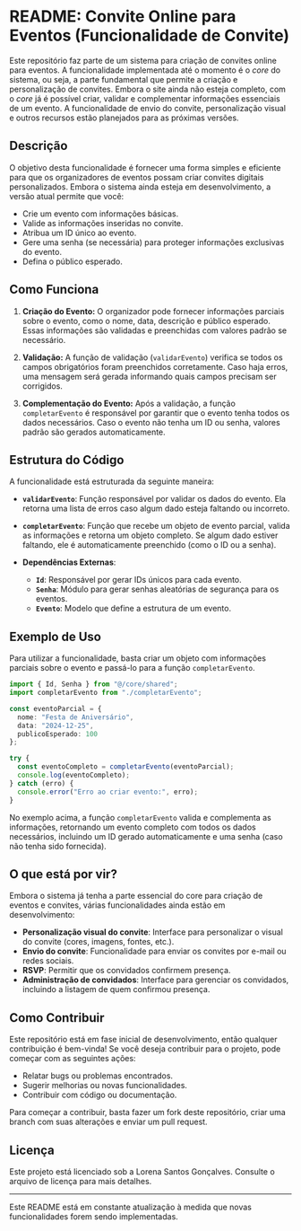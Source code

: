 # README: Convite Online para Eventos (Funcionalidade de Convite)

Este repositório faz parte de um sistema para criação de convites online para eventos. A funcionalidade implementada até o momento é o *core* do sistema, ou seja, a parte fundamental que permite a criação e personalização de convites. Embora o site ainda não esteja completo, com o *core* já é possível criar, validar e complementar informações essenciais de um evento. A funcionalidade de envio do convite, personalização visual e outros recursos estão planejados para as próximas versões.

## Descrição

O objetivo desta funcionalidade é fornecer uma forma simples e eficiente para que os organizadores de eventos possam criar convites digitais personalizados. Embora o sistema ainda esteja em desenvolvimento, a versão atual permite que você:

- Crie um evento com informações básicas.
- Valide as informações inseridas no convite.
- Atribua um ID único ao evento.
- Gere uma senha (se necessária) para proteger informações exclusivas do evento.
- Defina o público esperado.

## Como Funciona

1. **Criação do Evento:**
   O organizador pode fornecer informações parciais sobre o evento, como o nome, data, descrição e público esperado. Essas informações são validadas e preenchidas com valores padrão se necessário.

2. **Validação:**
   A função de validação (`validarEvento`) verifica se todos os campos obrigatórios foram preenchidos corretamente. Caso haja erros, uma mensagem será gerada informando quais campos precisam ser corrigidos.

3. **Complementação do Evento:**
   Após a validação, a função `completarEvento` é responsável por garantir que o evento tenha todos os dados necessários. Caso o evento não tenha um ID ou senha, valores padrão são gerados automaticamente.

## Estrutura do Código

A funcionalidade está estruturada da seguinte maneira:

- **`validarEvento`**: Função responsável por validar os dados do evento. Ela retorna uma lista de erros caso algum dado esteja faltando ou incorreto.
  
- **`completarEvento`**: Função que recebe um objeto de evento parcial, valida as informações e retorna um objeto completo. Se algum dado estiver faltando, ele é automaticamente preenchido (como o ID ou a senha).

- **Dependências Externas**:
  - **`Id`**: Responsável por gerar IDs únicos para cada evento.
  - **`Senha`**: Módulo para gerar senhas aleatórias de segurança para os eventos.
  - **`Evento`**: Modelo que define a estrutura de um evento.

## Exemplo de Uso

Para utilizar a funcionalidade, basta criar um objeto com informações parciais sobre o evento e passá-lo para a função `completarEvento`.

```typescript
import { Id, Senha } from "@/core/shared";
import completarEvento from "./completarEvento";

const eventoParcial = {
  nome: "Festa de Aniversário",
  data: "2024-12-25",
  publicoEsperado: 100
};

try {
  const eventoCompleto = completarEvento(eventoParcial);
  console.log(eventoCompleto);
} catch (erro) {
  console.error("Erro ao criar evento:", erro);
}
```

No exemplo acima, a função `completarEvento` valida e complementa as informações, retornando um evento completo com todos os dados necessários, incluindo um ID gerado automaticamente e uma senha (caso não tenha sido fornecida).

## O que está por vir?

Embora o sistema já tenha a parte essencial do core para criação de eventos e convites, várias funcionalidades ainda estão em desenvolvimento:

- **Personalização visual do convite**: Interface para personalizar o visual do convite (cores, imagens, fontes, etc.).
- **Envio do convite**: Funcionalidade para enviar os convites por e-mail ou redes sociais.
- **RSVP**: Permitir que os convidados confirmem presença.
- **Administração de convidados**: Interface para gerenciar os convidados, incluindo a listagem de quem confirmou presença.

## Como Contribuir

Este repositório está em fase inicial de desenvolvimento, então qualquer contribuição é bem-vinda! Se você deseja contribuir para o projeto, pode começar com as seguintes ações:

- Relatar bugs ou problemas encontrados.
- Sugerir melhorias ou novas funcionalidades.
- Contribuir com código ou documentação.

Para começar a contribuir, basta fazer um fork deste repositório, criar uma branch com suas alterações e enviar um pull request.

## Licença

Este projeto está licenciado sob a Lorena Santos Gonçalves. Consulte o arquivo de licença para mais detalhes.

---

Este README está em constante atualização à medida que novas funcionalidades forem sendo implementadas.
